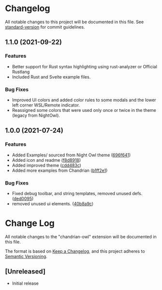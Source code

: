 # Changelog

All notable changes to this project will be documented in this file. See [standard-version](https://github.com/conventional-changelog/standard-version) for commit guidelines.

## 1.1.0 (2021-09-22)

### Features

-   Better support for Rust syntax highlighting using rust-analyzer or Official Rustlang
-   Included Rust and Svelte example files.

### Bug Fixes

-   Improved UI colors and added color rules to some modals and the lower left corner WSL/Remote indicator.
-   Reassigned some colors that were used only once or twice in the theme (legacy from NightOwl).

## 1.0.0 (2021-07-24)

### Features

-   Added Examples/ sourced from Night Owl theme ([696f641](https://github.com/aMediocreDad/chandrian-owl/commit/696f641d350cc456a81b7aba3c8cc9dc422f835d))
-   Added icon and readme ([f8d8918](https://github.com/aMediocreDad/chandrian-owl/commit/f8d8918a41f6bdf8865c24b637d1d15c8bd342a4))
-   Added improved theme ([cdd483c](https://github.com/aMediocreDad/chandrian-owl/commit/cdd483c7e41d1614c2d94a5f63a226d3a2cc1be2))
-   Added more examples from Chandrian ([b1ff2e1](https://github.com/aMediocreDad/chandrian-owl/commit/b1ff2e1f940ca3aefcbf3c3bc529db8f205d6402))

### Bug Fixes

-   Fixed debug toolbar, and string templates, removed unused defs. ([ded0095](https://github.com/aMediocreDad/chandrian-owl/commit/ded0095704b695c0847763bee83bfd41184b25d2))
-   removed unused ui elements. ([40b8a9c](https://github.com/aMediocreDad/chandrian-owl/commit/40b8a9ce39b5ecb215bfdc12adb72f05b5965f6a))

# Change Log

All notable changes to the "chandrian-owl" extension will be documented in this file.

The format is based on [Keep a Changelog](https://keepachangelog.com/en/1.0.0/),
and this project adheres to [Semantic Versioning](https://semver.org/spec/v2.0.0.html).

## [Unreleased]

-   Initial release
